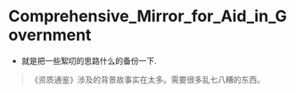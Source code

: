 # Comprehensive_Mirror_for_Aid_in_Government

* 就是把一些絮叨的思路什么的备份一下.

> 《资质通鉴》涉及的背景故事实在太多。需要很多乱七八糟的东西。
